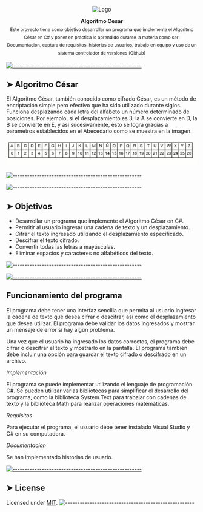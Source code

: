 <!-- ⚠️ This README has been generated from the file(s) "blueprint.md" ⚠️--><p align="center">
    
  <img src="https://raw.githubusercontent.com/andreasbm/readme/master/assets/logo-shadow.png" alt="Logo" width="150" height="150" />
  
  


<p align="center">
  <b>Algoritmo Cesar  </b></br>
  <sub>Este proyecto tiene como objetivo desarrollar un programa que implemente el Algoritmo César en C# y poner en practica lo aprendido durante la materia como ser: Documentacion, captura de requisitos, historias de usuarios, trabajo en equipo y uso de un sistema controlador de versiones (Github)  <sub>

[![-----------------------------------------------------](https://raw.githubusercontent.com/andreasbm/readme/master/assets/lines/colored.png)](#installation)

## ➤  Algoritmo César

El Algoritmo César, también conocido como cifrado César, es un método de encriptación simple pero efectivo que ha sido utilizado durante siglos. Funciona desplazando cada letra del alfabeto un número determinado de posiciones. Por ejemplo, si el desplazamiento es 3, la A se convierte en D, la B se convierte en E, y así sucesivamente, esto se logra gracias a parametros establecidos en el Abecedario como se muestra en la imagen.

![](documentacion/imagenes/Abecedario%20cifrado%20Cesar%20.png)


[![-----------------------------------------------------](https://raw.githubusercontent.com/andreasbm/readme/master/assets/lines/colored.png)](#getting-started-quick)

![-----------------------------------------------------](https://raw.githubusercontent.com/andreasbm/readme/master/assets/lines/dark.png)

## ➤ Objetivos
* Desarrollar un programa que implemente el Algoritmo César en C#. 
* Permitir al usuario ingresar una cadena de texto y un desplazamiento.
* Cifrar el texto ingresado utilizando el desplazamiento especificado.
* Descifrar el texto cifrado.
* Convertir todas las letras a mayúsculas.
* Eliminar espacios y caracteres no alfabéticos del texto.

![-----------------------------------------------------](https://raw.githubusercontent.com/andreasbm/readme/master/assets/lines/dark.png)

[![-----------------------------------------------------](https://raw.githubusercontent.com/andreasbm/readme/master/assets/lines/colored.png)](#getting-started-quick)
## Funcionamiento del programa

El programa debe tener una interfaz sencilla que permita al usuario ingresar la cadena de texto que desea cifrar o descifrar, así como el desplazamiento que desea utilizar. El programa debe validar los datos ingresados y mostrar un mensaje de error si hay algún problema.

Una vez que el usuario ha ingresado los datos correctos, el programa debe cifrar o descifrar el texto y mostrarlo en la pantalla. El programa también debe incluir una opción para guardar el texto cifrado o descifrado en un archivo.

*Implementación*

El programa se puede implementar utilizando el lenguaje de programación C#. Se pueden utilizar varias bibliotecas para simplificar el desarrollo del programa, como la biblioteca System.Text para trabajar con cadenas de texto y la biblioteca Math para realizar operaciones matemáticas.

*Requisitos*

Para ejecutar el programa, el usuario debe tener instalado Visual Studio y C# en su computadora.

*Documentacion*

Se han implementado historias de usuario. 

[![-----------------------------------------------------](https://raw.githubusercontent.com/andreasbm/readme/master/assets/lines/colored.png)](#getting-started-slower)



## ➤ License
	
Licensed under [MIT](https://opensource.org/licenses/MIT).
![-----------------------------------------------------](https://raw.githubusercontent.com/andreasbm/readme/master/assets/lines/dark.png)
